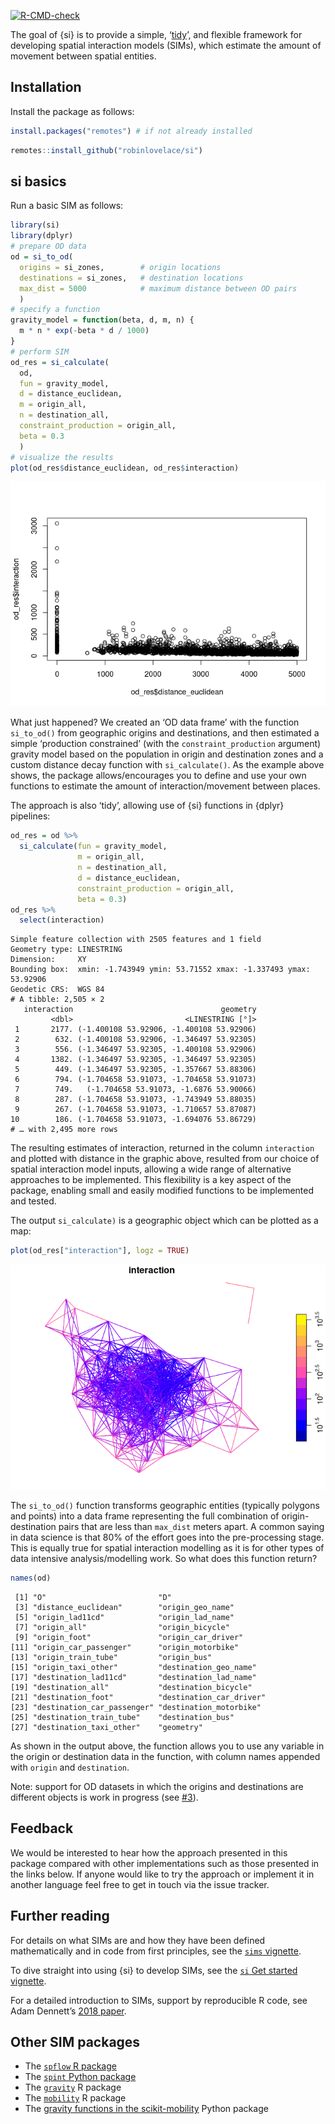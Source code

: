 
<!-- badges: start -->

[![R-CMD-check](https://github.com/robinlovelace/si/workflows/R-CMD-check/badge.svg)](https://github.com/robinlovelace/si/actions)
<!-- badges: end -->

The goal of {si} is to provide a simple,
‘[tidy](https://dplyr.tidyverse.org/)’, and flexible framework for
developing spatial interaction models (SIMs), which estimate the amount
of movement between spatial entities.

## Installation

Install the package as follows:

``` r
install.packages("remotes") # if not already installed
```

``` r
remotes::install_github("robinlovelace/si")
```

<!-- # Implementations in other languages -->

## si basics

Run a basic SIM as follows:

``` r
library(si)
library(dplyr)
# prepare OD data
od = si_to_od(
  origins = si_zones,        # origin locations
  destinations = si_zones,   # destination locations
  max_dist = 5000            # maximum distance between OD pairs
  )
# specify a function
gravity_model = function(beta, d, m, n) {
  m * n * exp(-beta * d / 1000)
} 
# perform SIM
od_res = si_calculate(
  od,
  fun = gravity_model,
  d = distance_euclidean,
  m = origin_all,
  n = destination_all,
  constraint_production = origin_all,
  beta = 0.3
  )
# visualize the results
plot(od_res$distance_euclidean, od_res$interaction)
```

![](man/figures/README-distance-1.png)

What just happened? We created an ‘OD data frame’ with the function
`si_to_od()` from geographic origins and destinations, and then
estimated a simple ‘production constrained’ (with the
`constraint_production` argument) gravity model based on the population
in origin and destination zones and a custom distance decay function
with `si_calculate()`. As the example above shows, the package
allows/encourages you to define and use your own functions to estimate
the amount of interaction/movement between places.

The approach is also ‘tidy’, allowing use of {si} functions in {dplyr}
pipelines:

``` r
od_res = od %>% 
  si_calculate(fun = gravity_model, 
               m = origin_all,
               n = destination_all,
               d = distance_euclidean,
               constraint_production = origin_all,
               beta = 0.3)
od_res %>% 
  select(interaction)
```

    Simple feature collection with 2505 features and 1 field
    Geometry type: LINESTRING
    Dimension:     XY
    Bounding box:  xmin: -1.743949 ymin: 53.71552 xmax: -1.337493 ymax: 53.92906
    Geodetic CRS:  WGS 84
    # A tibble: 2,505 × 2
       interaction                                 geometry
             <dbl>                         <LINESTRING [°]>
     1       2177. (-1.400108 53.92906, -1.400108 53.92906)
     2        632. (-1.400108 53.92906, -1.346497 53.92305)
     3        556. (-1.346497 53.92305, -1.400108 53.92906)
     4       1382. (-1.346497 53.92305, -1.346497 53.92305)
     5        449. (-1.346497 53.92305, -1.357667 53.88306)
     6        794. (-1.704658 53.91073, -1.704658 53.91073)
     7        749.   (-1.704658 53.91073, -1.6876 53.90066)
     8        287. (-1.704658 53.91073, -1.743949 53.88035)
     9        267. (-1.704658 53.91073, -1.710657 53.87087)
    10        186. (-1.704658 53.91073, -1.694076 53.86729)
    # … with 2,495 more rows

The resulting estimates of interaction, returned in the column
`interaction` and plotted with distance in the graphic above, resulted
from our choice of spatial interaction model inputs, allowing a wide
range of alternative approaches to be implemented. This flexibility is a
key aspect of the package, enabling small and easily modified functions
to be implemented and tested.

The output `si_calculate)` is a geographic object which can be plotted
as a map:

``` r
plot(od_res["interaction"], logz = TRUE)
```

![](man/figures/README-map-1.png)

The `si_to_od()` function transforms geographic entities (typically
polygons and points) into a data frame representing the full combination
of origin-destination pairs that are less than `max_dist` meters apart.
A common saying in data science is that 80% of the effort goes into the
pre-processing stage. This is equally true for spatial interaction
modelling as it is for other types of data intensive analysis/modelling
work. So what does this function return?

``` r
names(od)
```

     [1] "O"                         "D"                        
     [3] "distance_euclidean"        "origin_geo_name"          
     [5] "origin_lad11cd"            "origin_lad_name"          
     [7] "origin_all"                "origin_bicycle"           
     [9] "origin_foot"               "origin_car_driver"        
    [11] "origin_car_passenger"      "origin_motorbike"         
    [13] "origin_train_tube"         "origin_bus"               
    [15] "origin_taxi_other"         "destination_geo_name"     
    [17] "destination_lad11cd"       "destination_lad_name"     
    [19] "destination_all"           "destination_bicycle"      
    [21] "destination_foot"          "destination_car_driver"   
    [23] "destination_car_passenger" "destination_motorbike"    
    [25] "destination_train_tube"    "destination_bus"          
    [27] "destination_taxi_other"    "geometry"                 

As shown in the output above, the function allows you to use any
variable in the origin or destination data in the function, with column
names appended with `origin` and `destination`.

Note: support for OD datasets in which the origins and destinations are
different objects is work in progress (see
[\#3](https://github.com/Robinlovelace/si/issues/3)).

## Feedback

We would be interested to hear how the approach presented in this
package compared with other implementations such as those presented in
the links below. If anyone would like to try the approach or implement
it in another language feel free to get in touch via the issue tracker.

## Further reading

For details on what SIMs are and how they have been defined
mathematically and in code from first principles, see the [`sims`
vignette](https://robinlovelace.github.io/si/articles/sims-first-principles.html).

To dive straight into using {si} to develop SIMs, see the [`si` Get
started vignette](https://robinlovelace.github.io/si/articles/si.html).

For a detailed introduction to SIMs, support by reproducible R code, see
Adam Dennett’s [2018 paper](https://doi.org/10.37970/aps.v2i2.38).

## Other SIM packages

-   The [`spflow` R package](https://github.com/LukeCe/spflow)
-   The [`spint` Python
    package](https://spint.readthedocs.io/en/latest/)
-   The [`gravity`](https://cran.r-project.org/package=gravity) R
    package
-   The
    [`mobility`](https://covid-19-mobility-data-network.github.io/mobility/index.html)
    R package
-   The [gravity functions in the
    scikit-mobility](https://scikit-mobility.github.io/scikit-mobility/reference/models.html#module-skmob.models.gravity)
    Python package
